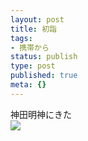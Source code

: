 ```yaml
---
layout: post
title: 初詣
tags:
- 携帯から
status: publish
type: post
published: true
meta: {}
---
```

<div class="caption">神田明神にきた
</div>
<div class="photo"><img src="http://wo.skr.jp/images/uploads/blog-photo-1136274907.17-0.jpg" /></div>
